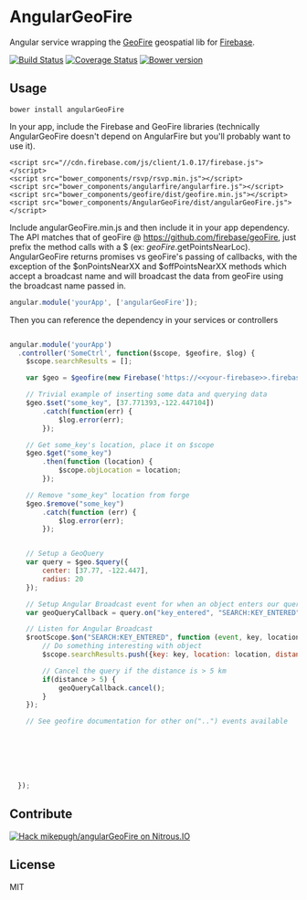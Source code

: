 AngularGeoFire
==============

Angular service wrapping the [GeoFire](https://www.firebase.com/blog/2013-09-25-location-queries-geofire.html) geospatial lib for [Firebase](https://www.firebase.com/).

[![Build Status](https://travis-ci.org/mikepugh/AngularGeoFire.svg?branch=v2)](https://travis-ci.org/mikepugh/AngularGeoFire) [![Coverage Status](https://coveralls.io/repos/mikepugh/AngularGeoFire/badge.png)](https://coveralls.io/r/mikepugh/AngularGeoFire) [![Bower version](https://badge.fury.io/bo/angularGeoFire.svg)](http://badge.fury.io/bo/angularGeoFire)

Usage
-----
````
bower install angularGeoFire
````

In your app, include the Firebase and GeoFire libraries (technically AngularGeoFire doesn't depend on AngularFire but you'll probably want to use it).

````
<script src="//cdn.firebase.com/js/client/1.0.17/firebase.js"></script>
<script src="bower_components/rsvp/rsvp.min.js"></script>
<script src="bower_components/angularfire/angularfire.js"></script>
<script src="bower_components/geofire/dist/geofire.min.js"></script>
<script src="bower_components/AngularGeoFire/dist/angularGeoFire.js"></script>
````

Include angularGeoFire.min.js and then include it in your app dependency. The API matches that of geoFire @ https://github.com/firebase/geoFire, just prefix the method calls with a $ (ex: $geoFire.$getPointsNearLoc). AngularGeoFire returns promises vs geoFire's passing of callbacks, with the exception of the $onPointsNearXX and $offPointsNearXX methods which accept a broadcast name and will broadcast the data from geoFire using the broadcast name passed in.

````javascript
angular.module('yourApp', ['angularGeoFire']);
````

Then you can reference the dependency in your services or controllers

````javascript

angular.module('yourApp')
  .controller('SomeCtrl', function($scope, $geofire, $log) {
    $scope.searchResults = [];

    var $geo = $geofire(new Firebase('https://<<your-firebase>>.firebaseio.com/'));

    // Trivial example of inserting some data and querying data
    $geo.$set("some_key", [37.771393,-122.447104])
        .catch(function(err) {
            $log.error(err);
        });

    // Get some_key's location, place it on $scope
    $geo.$get("some_key")
        .then(function (location) {
            $scope.objLocation = location;
        });

    // Remove "some_key" location from forge
    $geo.$remove("some_key")
        .catch(function (err) {
            $log.error(err);
        });


    // Setup a GeoQuery
    var query = $geo.$query({
        center: [37.77, -122.447],
        radius: 20
    });

    // Setup Angular Broadcast event for when an object enters our query
    var geoQueryCallback = query.on("key_entered", "SEARCH:KEY_ENTERED");

    // Listen for Angular Broadcast
    $rootScope.$on("SEARCH:KEY_ENTERED", function (event, key, location, distance) {
        // Do something interesting with object
        $scope.searchResults.push({key: key, location: location, distance: distance});

        // Cancel the query if the distance is > 5 km
        if(distance > 5) {
            geoQueryCallback.cancel();
        }
    });

    // See geofire documentation for other on("..") events available







  });

````

Contribute
----------
[![Hack mikepugh/angularGeoFire on Nitrous.IO](https://d3o0mnbgv6k92a.cloudfront.net/assets/hack-l-v1-3cc067e71372f6045e1949af9d96095b.png)](https://www.nitrous.io/hack_button?source=embed&runtime=nodejs&repo=mikepugh%2FangularGeoFire)

License
-------
MIT
